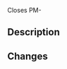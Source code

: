 <!--
To streamline the process of creating and reviewing pull requests, we have created a template.
It is not required to follow this template perfectly, but we encourage you to think about each header.
Before you publish a pull request think about the definition of done for the issue you are trying to resolve.
-->

<!--
Provide the key for the Jira issue this PR resolves.
-->

Closes PM-

## Description
<!--
Provide a concise description on the feature/fix your pull request implements.
-->

## Changes
<!--
Provide a list of important changes.

e.g.
* Added tests
* Renamed variable
* Added topic
-->

<!-- Reviews are automatically requested after the pull request has been created. Only request for a review if you want a specific person to review your changes.-->
